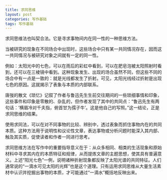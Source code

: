 ```yaml
---
title: 求同思维
layout: post
categories: 写作基础
tags: 写作基础
---
```


求同思维法也叫契合法。它是寻求事物间内在同一性的一种思维方法。

当被研究的现象在不同场合中出现时，这些场合中只有某一共同情况存在，因而这一共同情况与被研究对象之间就有一定的同一性。

例如：太阳光中的七色，可以在雨后的彩虹中看到，可以在肥皂泡被太阳照射时看到，还可以在三棱镜中看到。这种现象发生、出现的场合虽然不同，但这些不同的场合中有一点是一致的：就是光线都发生了折射。可见，太阳光线经过折射是出现七色的原因。这就揭示了表象与本质的内部联系。

唐弢的散文《琐忆》记叙了作者与鲁迅先生生前交往期间的一些琐细事情和印象，这些事件和印象是零散的、杂乱的，但作者发现了其中的共同点：“鲁迅先生有两句话：‘横眉冷对千夫指，俯首甘为孺子牛’。这是他自己的写照。”这一结论，正是求同思维的结果。

使用求同法，可以在对不同事物的比较、辨别中，透过表象而抓住事物内在的共同本质。这种方法用于说明性和议论性文章，表达事物或分析问题时能深入其内部、触及其实质，促使读者和作者一同进行思考。

求同思维方法在写作中的重要指导意义在于：从众多相同、相类的生活现象和原始材料中寻求其内在的本质特征和规律，从而提炼文章的主题思想，使其具有普遍意义。上述“阳光七色”一例，说明诸种折射现象都反映了太阳光谱的共同特征。人们通常说的“一滴水可见太阳的光辉”也是这个道理。只有运用求同思维从大量生活素材中认识并挖掘出事物的本质，才可能通过“一滴水”概括地反映出来。 